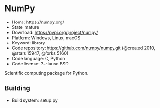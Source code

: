# NumPy

- Home: https://numpy.org/
- State: mature
- Download: https://pypi.org/project/numpy/
- Platform: Windows, Linux, macOS
- Keyword: library
- Code repository: https://github.com/numpy/numpy.git (@created 2010, @stars 15947, @forks 5160)
- Code language: C, Python
- Code license: 3-clause BSD

Scientific computing package for Python.

## Building

- Build system: setup.py
